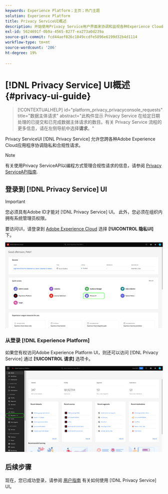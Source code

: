 ```yaml
---
keywords: Experience Platform；主页；热门主题
solution: Experience Platform
title: Privacy ServiceUI概述
description: 开始使用Privacy Service用户界面来协调和监视各种Experience Cloud应用程序中的隐私请求。
exl-id: 5624691f-0b9a-4565-8277-ea273a0d239a
source-git-commit: fcd44aef026c1049ccdfe5896e6199d32b4d1114
workflow-type: tm+mt
source-wordcount: '206'
ht-degree: 19%

---
```


# [!DNL Privacy Service] UI概述 {#privacy-ui-guide}

>[!CONTEXTUALHELP]
>id="platform_privacy_privacyconsole_requests"
>title="数据主体请求"
>abstract="此构件显示 Privacy Service 在给定日期处理的已提交和已完成数据主体请求的数目。有关 Privacy Service 流程的更多信息，请在左侧导航中选择&#x200B;**请求**。"

Privacy ServiceUI [!DNL Privacy Service] 允许您跨各种Adobe Experience Cloud应用程序协调隐私和合规性请求。

>[!NOTE]
>
>有关使用Privacy ServiceAPI以编程方式管理合规性请求的信息，请参阅 [Privacy ServiceAPI指南](../api/overview.md).

## 登录到 [!DNL Privacy Service] UI

>[!IMPORTANT]
>
>您必须具有Adobe ID才能对 [!DNL Privacy Service] UI。 此外，您必须在组织内拥有系统管理员权限。

要访问UI，请登录到 [Adobe Experience Cloud](https://experience.adobe.com/) 选择 **[!UICONTROL 隐私UI]** 下。

![](../images/ui-overview/quick-access.png)

### 从登录 [!DNL Experience Platform]

如果您有权访问Adobe Experience Platform UI，则还可以访问 [!DNL Privacy Service] 通过 **[!UICONTROL 请求]** 选项卡。

![](../images/ui-overview/platform.png)

## 后续步骤

现在，您已成功登录，请参阅 [用户指南](user-guide.md) 有关如何使用 [!DNL Privacy Service] UI。
